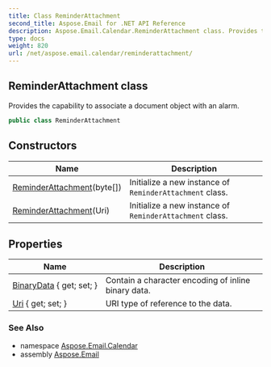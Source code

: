 ```yaml
---
title: Class ReminderAttachment
second_title: Aspose.Email for .NET API Reference
description: Aspose.Email.Calendar.ReminderAttachment class. Provides the capability to associate a document object with an alarm
type: docs
weight: 820
url: /net/aspose.email.calendar/reminderattachment/
---
```

## ReminderAttachment class

Provides the capability to associate a document object with an alarm.

```csharp
public class ReminderAttachment
```

## Constructors

| Name | Description |
| --- | --- |
| [ReminderAttachment](reminderattachment/#constructor)(byte[]) | Initialize a new instance of `ReminderAttachment` class. |
| [ReminderAttachment](reminderattachment/#constructor_1)(Uri) | Initialize a new instance of `ReminderAttachment` class. |

## Properties

| Name | Description |
| --- | --- |
| [BinaryData](../../aspose.email.calendar/reminderattachment/binarydata/) { get; set; } | Contain a character encoding of inline binary data. |
| [Uri](../../aspose.email.calendar/reminderattachment/uri/) { get; set; } | URI type of reference to the data. |

### See Also

* namespace [Aspose.Email.Calendar](../../aspose.email.calendar/)
* assembly [Aspose.Email](../../)


